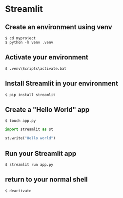 # Streamlit

## Create an environment using venv
```shell-session
$ cd myproject
$ python -m venv .venv
```

## Activate your environment
```shell-session
$ .venv\Scripts\activate.bat
```

## Install Streamlit in your environment
```shell-session
$ pip install streamlit
```

## Create a "Hello World" app
```shell-session
$ touch app.py
```
```python
import streamlit as st

st.write("Hello world")
```

## Run your Streamlit app
```shell-session
$ streamlit run app.py
```

## return to your normal shell
```shell-session
$ deactivate
```

